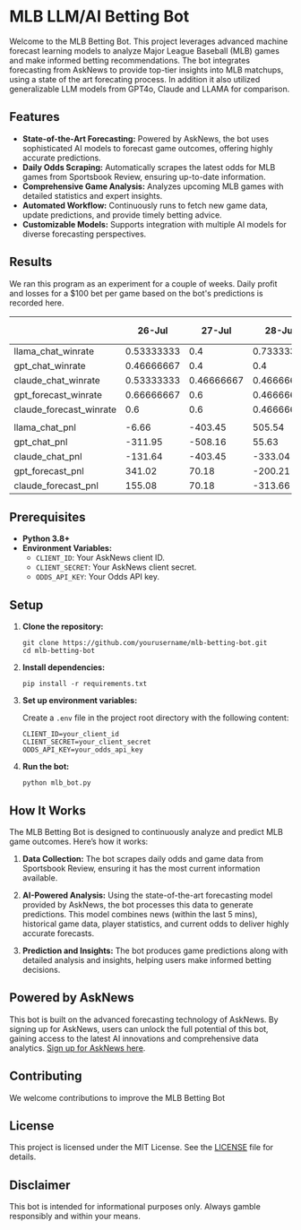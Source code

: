 
# MLB LLM/AI Betting Bot

Welcome to the MLB Betting Bot. This project leverages advanced machine forecast learning models to analyze Major League Baseball (MLB) games and make informed betting recommendations. The bot integrates forecasting from AskNews to provide top-tier insights into MLB matchups, using a state of the art forecating process. In addition it also utilized generalizable LLM models from GPT4o, Claude and LLAMA for comparison. 

## Features

- **State-of-the-Art Forecasting:** Powered by AskNews, the bot uses sophisticated AI models to forecast game outcomes, offering highly accurate predictions.
- **Daily Odds Scraping:** Automatically scrapes the latest odds for MLB games from Sportsbook Review, ensuring up-to-date information.
- **Comprehensive Game Analysis:** Analyzes upcoming MLB games with detailed statistics and expert insights.
- **Automated Workflow:** Continuously runs to fetch new game data, update predictions, and provide timely betting advice.
- **Customizable Models:** Supports integration with multiple AI models for diverse forecasting perspectives.

## Results

We ran this program as an experiment for a couple of weeks. Daily profit and losses for a $100 bet per game based on the bot's predictions is recorded here. 

|                   | 26-Jul     | 27-Jul     | 28-Jul     | 29-Jul     | 30-Jul     | 31-Jul     | 1-Aug      | 2-Aug      | 3-Aug      | 4-Aug      | 5-Aug      | 6-Aug      | 7-Aug      | 8-Aug      | 9-Aug      |            | Expectancy Total Profit |
|-------------------|------------|------------|------------|------------|------------|------------|------------|------------|------------|------------|------------|------------|------------|------------|------------|------------|------------------------|
| llama_chat_winrate| 0.53333333 | 0.4        | 0.73333333 | 0.54545455 | 0.46666667 | 0.6        | 0.8        | 0.6        | 0.46666667 | 0.66666667 | 0.88888889 | 0.6        | 0.6        | 0.66666667 | 0.61197961 |            |                        |
| gpt_chat_winrate  | 0.46666667 | 0.4        | 0.4        | 0.54545455 | 0.46666667 | 0.46666667 | 0.66666667 | 0.53333333 | 0.73333333 | 0.66666667 | 0.88888889 | 0.7        | 0.6        | 0.66666667 | 0.61435786 |            |                        |
| claude_chat_winrate | 0.53333333 | 0.46666667 | 0.46666667 | 0.63636364 | 0.53333333 | 0.53333333 | 0.6        | 0.46666667 | 0.6        | 0.77777778 | 0.6        | 0.7        | 0.6        | 0.57955183 |            |                        |
| gpt_forecast_winrate | 0.66666667 | 0.6        | 0.46666667 | 0.63636364 | 0.53333333 | 0.6        | 0.73333333 | 0.46666667 | 0.6        | 0.77777778 | 0.6        | 0.6        | 0.6        | 0.66666667 | 0.62672883 |            |                        |
| claude_forecast_winrate | 0.6        | 0.6        | 0.46666667 | 0.54545455 | 0.53333333 | 0.46666667 | 0.8        | 0.53333333 | 0.53333333 | 0.88888889 | 0.6        | 0.53333333 | 0.6        | 0.66666667 | 0.59292929 |            |                        |
|                   |            |            |            |            |            |            |            |            |            |            |            |            |            |            |            |            |                        |
| llama_chat_pnl    | -6.66      | -403.45    | 505.54     | -65        | -236.75    | 135.76     | 195.58     | 70.95      | -292.73    | 256.7      | 529.28     | 73.59      | 62.5       | 298.43     |            | 80.9671429 | 1123.74                |
| gpt_chat_pnl      | -311.95    | -508.16    | 55.63      | 65         | -294.23    | 195.58     | 270.95     | 148.66     | 251.45     | 529.28     | 73.59      | 272.5      | 298.43     |            | 46.8714286 | 656.62                  |
| claude_chat_pnl   | -131.64    | -403.45    | -333.04    | 129.33     | -159.35    | -120.7     | -332.08    | 27.26      | -3.54      | 314.28     | 73.59      | -147.49    | 298.43     |            | -42.344286 | -592.82                 |
| gpt_forecast_pnl  | 341.02     | 70.18      | -200.21    | 165.99     | -159.35    | 79.29      | 195.58     | 445.02     | -348.86    | 16.7       | 314.28     | 73.59      | 62.5       | 298.43     |            | 96.74      | 1354.36                |
| claude_forecast_pnl | 155.08    | 70.18      | -313.66    | -54        | -159.35    | -305.44    | 195.58     | -130.04    | -123.46    | -188.29    | 529.28     | -124.44    | 62.5       | 298.43     |            | -6.2592857 | -87.63                 |

## Prerequisites

- **Python 3.8+**
- **Environment Variables:**
  - `CLIENT_ID`: Your AskNews client ID.
  - `CLIENT_SECRET`: Your AskNews client secret.
  - `ODDS_API_KEY`: Your Odds API key.

## Setup

1. **Clone the repository:**

   ```
   git clone https://github.com/yourusername/mlb-betting-bot.git
   cd mlb-betting-bot
   ```

2. **Install dependencies:**

   ```
   pip install -r requirements.txt
   ```

3. **Set up environment variables:**

   Create a `.env` file in the project root directory with the following content:

   ```
   CLIENT_ID=your_client_id
   CLIENT_SECRET=your_client_secret
   ODDS_API_KEY=your_odds_api_key
   ```

4. **Run the bot:**

   ```
   python mlb_bot.py
   ```

## How It Works

The MLB Betting Bot is designed to continuously analyze and predict MLB game outcomes. Here’s how it works:

1. **Data Collection:** The bot scrapes daily odds and game data from Sportsbook Review, ensuring it has the most current information available.
   
2. **AI-Powered Analysis:** Using the state-of-the-art forecasting model provided by AskNews, the bot processes this data to generate predictions. This model combines news (within the last 5 mins), historical game data, player statistics, and current odds to deliver highly accurate forecasts.
   
3. **Prediction and Insights:** The bot produces game predictions along with detailed analysis and insights, helping users make informed betting decisions.

## Powered by AskNews

This bot is built on the advanced forecasting technology of AskNews. By signing up for AskNews, users can unlock the full potential of this bot, gaining access to the latest AI innovations and comprehensive data analytics. [Sign up for AskNews here](https://asknews.app).

## Contributing

We welcome contributions to improve the MLB Betting Bot

## License

This project is licensed under the MIT License. See the [LICENSE](LICENSE) file for details.

## Disclaimer

This bot is intended for informational purposes only. Always gamble responsibly and within your means.

